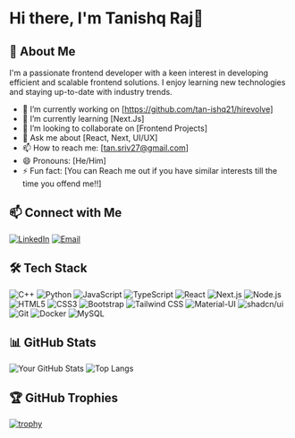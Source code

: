 # Hi there, I'm Tanishq Raj👋

## 🚀 About Me
I'm a passionate frontend developer with a keen interest in developing efficient and scalable frontend solutions. I enjoy learning new technologies and staying up-to-date with industry trends. 

- 🔭 I’m currently working on [https://github.com/tan-ishq21/hirevolve]
- 🌱 I’m currently learning [Next.Js]
- 👯 I’m looking to collaborate on [Frontend Projects]
- 💬 Ask me about [React, Next, UI/UX]
- 📫 How to reach me: [tan.sriv27@gmail.com]
- 😄 Pronouns: [He/Him]
- ⚡ Fun fact: [You can Reach me out if you have similar interests till the time you offend me!!]

## 📫 Connect with Me

[![LinkedIn](https://img.shields.io/badge/-LinkedIn-0A66C2?style=for-the-badge&logo=LinkedIn&logoColor=white)](https://www.linkedin.com/in/tanishq-raj-70a9a222a/)
[![Email](https://img.shields.io/badge/-Email-D14836?style=for-the-badge&logo=Gmail&logoColor=white)](mailto:tan.sriv27@gmail.com)

## 🛠️ Tech Stack

![C++](https://img.shields.io/badge/-C++-00599C?style=flat&logo=c%2B%2B&logoColor=white)
![Python](https://img.shields.io/badge/-Python-3776AB?style=flat&logo=python&logoColor=white)
![JavaScript](https://img.shields.io/badge/-JavaScript-F7DF1E?style=flat&logo=javascript&logoColor=black)
![TypeScript](https://img.shields.io/badge/-TypeScript-3178C6?style=flat&logo=typescript&logoColor=white)
![React](https://img.shields.io/badge/-React-61DAFB?style=flat&logo=react&logoColor=black)
![Next.js](https://img.shields.io/badge/-Next.js-000000?style=flat&logo=next.js&logoColor=white)
![Node.js](https://img.shields.io/badge/-Node.js-339933?style=flat&logo=node.js&logoColor=white)
![HTML5](https://img.shields.io/badge/-HTML5-E34F26?style=flat&logo=html5&logoColor=white)
![CSS3](https://img.shields.io/badge/-CSS3-1572B6?style=flat&logo=css3&logoColor=white)
![Bootstrap](https://img.shields.io/badge/-Bootstrap-7952B3?style=flat&logo=bootstrap&logoColor=white)
![Tailwind CSS](https://img.shields.io/badge/-Tailwind%20CSS-06B6D4?style=flat&logo=tailwindcss&logoColor=white)
![Material-UI](https://img.shields.io/badge/-Material--UI-0081CB?style=flat&logo=material-ui&logoColor=white)
![shadcn/ui](https://img.shields.io/badge/-shadcn/ui-000000?style=flat&logo=shadcn&logoColor=white)
![Git](https://img.shields.io/badge/-Git-F05032?style=flat&logo=git&logoColor=white)
![Docker](https://img.shields.io/badge/-Docker-2496ED?style=flat&logo=docker&logoColor=white)
![MySQL](https://img.shields.io/badge/-MySQL-4479A1?style=flat&logo=mysql&logoColor=white)


## 📊 GitHub Stats

![Your GitHub Stats](https://github-readme-stats.vercel.app/api?username=tan-ishq21&show_icons=true&theme=radical&v=1)
![Top Langs](https://github-readme-stats.vercel.app/api/top-langs/?username=tan-ishq21&layout=compact&theme=radical&v=1)


## 🏆 GitHub Trophies

[![trophy](https://github-profile-trophy.vercel.app/?username=tan-ishq21&theme=radical)](https://github.com/ryo-ma/github-profile-trophy)


